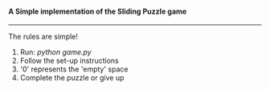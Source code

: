 #### A Simple implementation of the **Sliding Puzzle** game

---

The rules are simple! 

1. Run: _python game.py_
2. Follow the set-up instructions 
3. '0' represents the 'empty' space 
4. Complete the puzzle or give up 